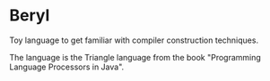 Beryl
=====

Toy language to get familiar with compiler construction techniques.

The language is the Triangle language from the book "Programming Language Processors in Java".
